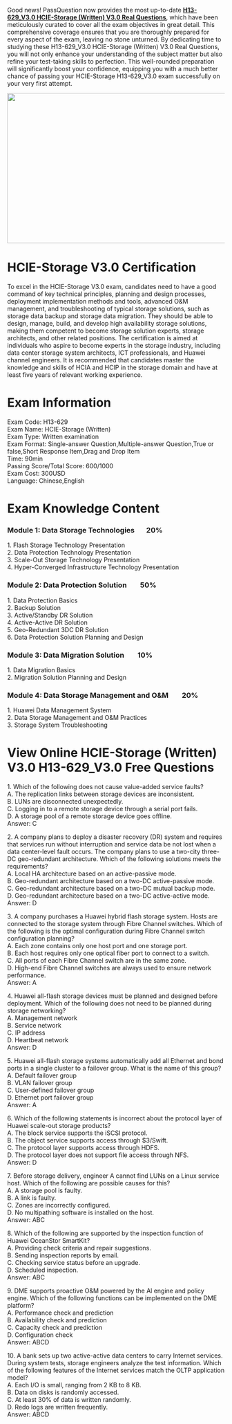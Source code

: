 <p>Good news! PassQuestion now provides the most up-to-date <strong><a href="https://www.passquestion.com/h13-629_v3-0.html">H13-629_V3.0 HCIE-Storage (Written) V3.0 Real Questions</a></strong>, which have been meticulously curated to cover all the exam objectives in great detail. This comprehensive coverage ensures that you are thoroughly prepared for every aspect of the exam, leaving no stone unturned. By dedicating time to studying these H13-629_V3.0 HCIE-Storage (Written) V3.0 Real Questions, you will not only enhance your understanding of the subject matter but also refine your test-taking skills to perfection. This well-rounded preparation will significantly boost your confidence, equipping you with a much better chance of passing your HCIE-Storage H13-629_V3.0 exam successfully on your very first attempt. <!-- notionvc: dd965a18-5475-48c7-aa0e-37ca5c089fff --></p>

<p><img alt="" src="https://www.passquestion.com/uploads/pqcom/images/20240718/7be041e5f0eb1d10814413547e3e2ec2.png" style="height:347px; width:618px" /></p>

<h1>HCIE-Storage V3.0 Certification</h1>

<p>To excel in the HCIE-Storage V3.0 exam, candidates need to have a good command of key technical principles, planning and design processes, deployment implementation methods and tools, advanced O&amp;M management, and troubleshooting of typical storage solutions, such as storage data backup and storage data migration. They should be able to design, manage, build, and develop high availability storage solutions, making them competent to become storage solution experts, storage architects, and other related positions. The certification is aimed at individuals who aspire to become experts in the storage industry, including data center storage system architects, ICT professionals, and Huawei channel engineers. It is recommended that candidates master the knowledge and skills of HCIA and HCIP in the storage domain and have at least five years of relevant working experience.</p>

<h1>Exam Information</h1>

<p>Exam Code: H13-629<br />
Exam Name: HCIE-Storage (Written)<br />
Exam Type: Written examination<br />
Exam Format: Single-answer Question,Multiple-answer Question,True or false,Short Response Item,Drag and Drop Item<br />
Time: 90min<br />
Passing Score/Total Score: 600/1000<br />
Exam Cost: 300USD<br />
Language: Chinese,English</p>

<h1>Exam Knowledge Content</h1>

<h3>Module 1: Data Storage Technologies &nbsp; &nbsp; &nbsp; 20%</h3>

<p>1. Flash Storage Technology Presentation<br />
2. Data Protection Technology Presentation<br />
3. Scale-Out Storage Technology Presentation<br />
4. Hyper-Converged Infrastructure Technology Presentation</p>

<h3>Module 2: Data Protection Solution &nbsp; &nbsp; &nbsp; &nbsp;50%</h3>

<p>1. Data Protection Basics<br />
2. Backup Solution<br />
3. Active/Standby DR Solution<br />
4. Active-Active DR Solution<br />
5. Geo-Redundant 3DC DR Solution<br />
6. Data Protection Solution Planning and Design</p>

<h3>Module 3: Data Migration Solution &nbsp; &nbsp; &nbsp; &nbsp;10%</h3>

<p>1. Data Migration Basics<br />
2. Migration Solution Planning and Design</p>

<h3>Module 4: Data Storage Management and O&amp;M &nbsp; &nbsp; &nbsp; &nbsp;20%</h3>

<p>1. Huawei Data Management System<br />
2. Data Storage Management and O&amp;M Practices<br />
3. Storage System Troubleshooting</p>

<h1>View Online HCIE-Storage (Written) V3.0 H13-629_V3.0 Free Questions</h1>

<p>1. Which of the following does not cause value-added service faults?<br />
A. The replication links between storage devices are inconsistent.<br />
B. LUNs are disconnected unexpectedly.<br />
C. Logging in to a remote storage device through a serial port fails.<br />
D. A storage pool of a remote storage device goes offline.<br />
Answer: C</p>

<p>2. A company plans to deploy a disaster recovery (DR) system and requires that services run without interruption and service data be not lost when a data center-level fault occurs. The company plans to use a two-city three-DC geo-redundant architecture. Which of the following solutions meets the requirements?<br />
A. Local HA architecture based on an active-passive mode.<br />
B. Geo-redundant architecture based on a two-DC active-passive mode.<br />
C. Geo-redundant architecture based on a two-DC mutual backup mode.<br />
D. Geo-redundant architecture based on a two-DC active-active mode.<br />
Answer: D</p>

<p>3. A company purchases a Huawei hybrid flash storage system. Hosts are connected to the storage system through Fibre Channel switches. Which of the following is the optimal configuration during Fibre Channel switch configuration planning?<br />
A. Each zone contains only one host port and one storage port.<br />
B. Each host requires only one optical fiber port to connect to a switch.<br />
C. All ports of each Fibre Channel switch are in the same zone.<br />
D. High-end Fibre Channel switches are always used to ensure network performance.<br />
Answer: A</p>

<p>4. Huawei all-flash storage devices must be planned and designed before deployment. Which of the following does not need to be planned during storage networking?<br />
A. Management network<br />
B. Service network<br />
C. IP address<br />
D. Heartbeat network<br />
Answer: D</p>

<p>5. Huawei all-flash storage systems automatically add all Ethernet and bond ports in a single cluster to a failover group. What is the name of this group?<br />
A. Default failover group<br />
B. VLAN failover group<br />
C. User-defined failover group<br />
D. Ethernet port failover group<br />
Answer: A</p>

<p>6. Which of the following statements is incorrect about the protocol layer of Huawei scale-out storage products?<br />
A. The block service supports the iSCSI protocol.<br />
B. The object service supports access through $3/Swift.<br />
C. The protocol layer supports access through HDFS.<br />
D. The protocol layer does not support file access through NFS.<br />
Answer: D</p>

<p>7. Before storage delivery, engineer A cannot find LUNs on a Linux service host. Which of the following are possible causes for this?<br />
A. A storage pool is faulty.<br />
B. A link is faulty.<br />
C. Zones are incorrectly configured.<br />
D. No multipathing software is installed on the host.<br />
Answer: ABC</p>

<p>8. Which of the following are supported by the inspection function of Huawei OceanStor SmartKit?<br />
A. Providing check criteria and repair suggestions.<br />
B. Sending inspection reports by email.<br />
C. Checking service status before an upgrade.<br />
D. Scheduled inspection.<br />
Answer: ABC</p>

<p>9. DME supports proactive O&amp;M powered by the Al engine and policy engine. Which of the following functions can be implemented on the DME platform?<br />
A. Performance check and prediction<br />
B. Availability check and prediction<br />
C. Capacity check and prediction<br />
D. Configuration check<br />
Answer: ABCD</p>

<p>10. A bank sets up two active-active data centers to carry Internet services. During system tests, storage engineers analyze the test information. Which of the following features of the Internet services match the OLTP application model?<br />
A. Each I/O is small, ranging from 2 KB to 8 KB.<br />
B. Data on disks is randomly accessed.<br />
C. At least 30% of data is written randomly.<br />
D. Redo logs are written frequently.<br />
Answer: ABCD</p>
